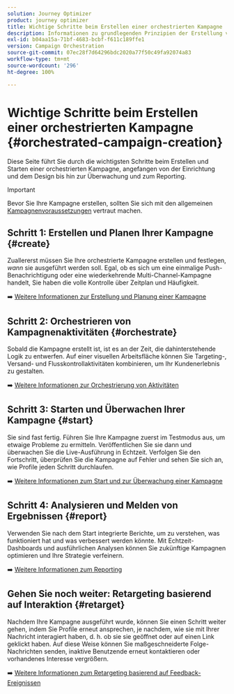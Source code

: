 ```yaml
---
solution: Journey Optimizer
product: journey optimizer
title: Wichtige Schritte beim Erstellen einer orchestrierten Kampagne
description: Informationen zu grundlegenden Prinzipien der Erstellung von orchestrierten Kampagnen mit Adobe Journey Optimizer
exl-id: b04aa15a-71bf-4683-bcbf-f611c189ffe1
version: Campaign Orchestration
source-git-commit: 07ec28f7d64296bdc2020a77f50c49fa92074a83
workflow-type: tm+mt
source-wordcount: '296'
ht-degree: 100%

---
```



# Wichtige Schritte beim Erstellen einer orchestrierten Kampagne {#orchestrated-campaign-creation}

Diese Seite führt Sie durch die wichtigsten Schritte beim Erstellen und Starten einer orchestrierten Kampagne, angefangen von der Einrichtung und dem Design bis hin zur Überwachung und zum Reporting.

<!--
<table style="table-layout:fixed"><tr style="border: 0; text-align: center;" >
<td><a href="#create"><img alt="Create & schedule your campaign" src="../../channels/assets/do-not-localize/email.png"></a><br/><a href="#create"><strong>Create & schedule your campaign</strong></a></td>
<td><a href="#orchestrate"><img alt="Orchestrate campaign activities" src="../../channels/assets/do-not-localize/sms.png"></a><br/><a href="#orchestrate"><strong>Orchestrate campaign activities</strong></a></td>
<td><a href="#start"><img alt="Start & monitor your campaign" src="../../channels/assets/do-not-localize/push.png"></a><a href="#start"><strong>Start & monitor your campaign</strong></a></td>
<td><a href="#report"><img alt="Analyze & report on results" src="../../channels/assets/do-not-localize/push.png"></a><a href="#report"><strong>Analyze & report on results</strong></a></td>
</tr></table>-->

>[!IMPORTANT]
>
>Bevor Sie Ihre Kampagne erstellen, sollten Sie sich mit den allgemeinen [Kampagnenvoraussetzungen](../campaigns/get-started-with-campaigns.md#prerequisites) vertraut machen.

## Schritt 1: Erstellen und Planen Ihrer Kampagne {#create}

Zuallererst müssen Sie Ihre orchestrierte Kampagne erstellen und festlegen, *wann* sie ausgeführt werden soll. Egal, ob es sich um eine einmalige Push-Benachrichtigung oder eine wiederkehrende Multi-Channel-Kampagne handelt, Sie haben die volle Kontrolle über Zeitplan und Häufigkeit.

➡️ [Weitere Informationen zur Erstellung und Planung einer Kampagne](../orchestrated/create-orchestrated-campaign.md)

## Schritt 2: Orchestrieren von Kampagnenaktivitäten {#orchestrate}

Sobald die Kampagne erstellt ist, ist es an der Zeit, die dahinterstehende Logik zu entwerfen. Auf einer visuellen Arbeitsfläche können Sie Targeting-, Versand- und Flusskontrollaktivitäten kombinieren, um Ihr Kundenerlebnis zu gestalten.

➡️ [Weitere Informationen zur Orchestrierung von Aktivitäten](../orchestrated/orchestrate-activities.md)

## Schritt 3: Starten und Überwachen Ihrer Kampagne {#start}

Sie sind fast fertig. Führen Sie Ihre Kampagne zuerst im Testmodus aus, um etwaige Probleme zu ermitteln. Veröffentlichen Sie sie dann und überwachen Sie die Live-Ausführung in Echtzeit. Verfolgen Sie den Fortschritt, überprüfen Sie die Kampagne auf Fehler und sehen Sie sich an, wie Profile jeden Schritt durchlaufen.

➡️ [Weitere Informationen zum Start und zur Überwachung einer Kampagne](../orchestrated/start-monitor-campaigns.md)

## Schritt 4: Analysieren und Melden von Ergebnissen {#report}

Verwenden Sie nach dem Start integrierte Berichte, um zu verstehen, was funktioniert hat und was verbessert werden könnte. Mit Echtzeit-Dashboards und ausführlichen Analysen können Sie zukünftige Kampagnen optimieren und Ihre Strategie verfeinern.

➡️ [Weitere Informationen zum Reporting](../orchestrated/reporting-campaigns.md)

## Gehen Sie noch weiter: Retargeting basierend auf Interaktion {#retarget}

Nachdem Ihre Kampagne ausgeführt wurde, können Sie einen Schritt weiter gehen, indem Sie Profile erneut ansprechen, je nachdem, wie sie mit Ihrer Nachricht interagiert haben, d. h. ob sie sie geöffnet oder auf einen Link geklickt haben. Auf diese Weise können Sie maßgeschneiderte Folge-Nachrichten senden, inaktive Benutzende erneut kontaktieren oder vorhandenes Interesse vergrößern.

➡️ [Weitere Informationen zum Retargeting basierend auf Feedback-Ereignissen](../orchestrated/retarget.md)

